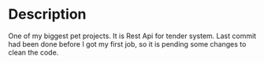 # Description
One of my biggest pet projects. It is Rest Api for tender system. Last commit had been done before I got my first job, so it is pending some changes to clean the code. 
